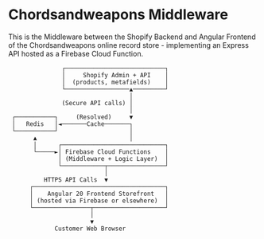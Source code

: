 # Chordsandweapons Middleware

This is the Middleware between the Shopify Backend and Angular Frontend of the Chordsandweapons online record store -
implementing an Express API hosted as a Firebase Cloud Function.

                   ┌────────────────────────────┐
                   │     Shopify Admin + API    │
                   │  (products, metafields)    │
                   └──────────────────▲─────────┘
                                      │
                   (Secure API calls) │
                                      │
     ┌───────────┐     (Resolved)     ▼
     │   Redis   │◄───────Cache───────┐
     └───────────┘                    │
           ▲                          │
           │      ┌─────────────────────────────┐
           └─────►│ Firebase Cloud Functions    │
                  │ (Middleware + Logic Layer)  │
                  └────────────┬────────────────┘
                               │
              HTTPS API Calls  ▼
          ┌─────────────────────────────────────┐
          │    Angular 20 Frontend Storefront   │
          │ (hosted via Firebase or elsewhere)  │
          └────────────────┬────────────────────┘
                           │
                           ▼
                 Customer Web Browser
